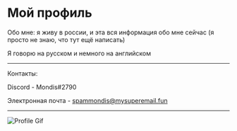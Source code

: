 Мой профиль
===========

Обо мне: я живу в россии, и эта вся информация обо мне сейчас (я просто не знаю, что тут ещё написать)

Я говорю на русском и немного на английском

------
Контакты: 

Discord - Mondis#2790

Электронная почта - spammondis@mysuperemail.fun

------
![Profile Gif](https://media.discordapp.net/attachments/561669288029585413/749217905442422814/cat.gif)
